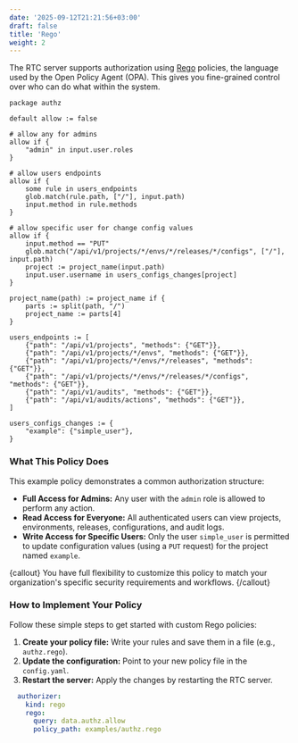 ```yaml
---
date: '2025-09-12T21:21:56+03:00'
draft: false
title: 'Rego'
weight: 2
---
```


The RTC server supports authorization using [Rego](https://www.openpolicyagent.org/docs/policy-language) policies, the language used by the Open Policy Agent (OPA). This gives you fine-grained control over who can do what within the system.

```rego {base_url="https://github.com/DesSolo/rtc/blob/master/examples/authz.rego",filename="authz.rego"}
package authz

default allow := false

# allow any for admins
allow if {
	"admin" in input.user.roles
}

# allow users endpoints
allow if {
	some rule in users_endpoints
	glob.match(rule.path, ["/"], input.path)
	input.method in rule.methods
}

# allow specific user for change config values
allow if {
    input.method == "PUT"
	glob.match("/api/v1/projects/*/envs/*/releases/*/configs", ["/"], input.path)
	project := project_name(input.path)
	input.user.username in users_configs_changes[project]
}

project_name(path) := project_name if {
	parts := split(path, "/")
	project_name := parts[4]
}

users_endpoints := [
	{"path": "/api/v1/projects", "methods": {"GET"}},
	{"path": "/api/v1/projects/*/envs", "methods": {"GET"}},
	{"path": "/api/v1/projects/*/envs/*/releases", "methods": {"GET"}},
	{"path": "/api/v1/projects/*/envs/*/releases/*/configs", "methods": {"GET"}},
	{"path": "/api/v1/audits", "methods": {"GET"}},
	{"path": "/api/v1/audits/actions", "methods": {"GET"}},
]

users_configs_changes := {
    "example": {"simple_user"},
}
```

### What This Policy Does

This example policy demonstrates a common authorization structure:

*   **Full Access for Admins:** Any user with the `admin` role is allowed to perform any action.
*   **Read Access for Everyone:** All authenticated users can view projects, environments, releases, configurations, and audit logs.
*   **Write Access for Specific Users:** Only the user `simple_user` is permitted to update configuration values (using a `PUT` request) for the project named `example`.

{callout}
You have full flexibility to customize this policy to match your organization's specific security requirements and workflows.
{/callout}

### How to Implement Your Policy

Follow these simple steps to get started with custom Rego policies:

1.  **Create your policy file:** Write your rules and save them in a file (e.g., `authz.rego`).
2.  **Update the configuration:** Point to your new policy file in the `config.yaml`.
3.  **Restart the server:** Apply the changes by restarting the RTC server.

```yaml {linenos=table,hl_lines=[2],filename="config.yaml"}
  authorizer:
    kind: rego
    rego:
      query: data.authz.allow
      policy_path: examples/authz.rego
```